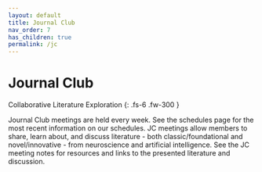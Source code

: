```yaml
---
layout: default
title: Journal Club
nav_order: 7
has_children: true
permalink: /jc
---
```


# Journal Club

Collaborative Literature Exploration
{: .fs-6 .fw-300 }

Journal Club meetings are held every week. See the schedules page for the most recent information on our schedules. JC meetings allow members to share, learn about, and discuss literature - both classic/foundational and novel/innovative - from neuroscience and artificial intelligence. See the JC meeting notes for resources and links to the presented literature and discussion.

<!-- [JC Signups](https://docs.google.com/document/d/1xoCEtkTJBZsdHWC3xcpbEIDjj2WM9vIYJgU1h6EcGZI/edit?usp=sharing){:target="_blank" .btn .btn-blue} -->
